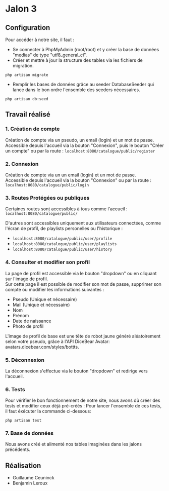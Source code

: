 # Jalon 3

## Configuration

Pour accéder à notre site, il faut :

- Se connecter à PhpMyAdmin (root/root) et y créer la base de données "medias" de type "utf8_general_ci".
- Créer et mettre à jour la structure des tables via les fichiers de migration.  

```console
php artisan migrate
```

- Remplir les bases de données grâce au seeder DatabaseSeeder qui lance dans le bon ordre l'ensemble des seeders nécessaires.

```console
php artisan db:seed
```

## Travail réalisé

### **1. Création de compte**

Création de compte via un pseudo, un email (login) et un mot de passe.  
Accessible depuis l'accueil via la bouton "Connexion", puis le bouton "Créer un compte" ou par la route :
```localhost:8080/catalogue/public/register```

### **2. Connexion**

Création de compte via un un email (login) et un mot de passe.  
Accessible depuis l'accueil via la bouton "Connexion" ou par la route :
```localhost:8080/catalogue/public/login```

### **3. Routes Protégées ou publiques**

Certaines routes sont accessibles à tous comme l'accueil :
``localhost:8080/catalogue/public/``

D'autres sont accessibles uniquement aux utilisateurs connectées, comme l'écran de profil, de playlists personelles ou l'historique :

- ``localhost:8080/catalogue/public/user/profile``
- ``localhost:8080/catalogue/public/user/playlists``
- ``localhost:8080/catalogue/public/user/history``

### **4. Consulter et modifier son profil**

La page de profil est accessible via le bouton "dropdown" ou en cliquant sur l'image de profil.  
Sur cette page il est possible de modifier son mot de passe, supprimer son compte ou modifier les informations suivantes :

- Pseudo (Unique et nécessaire)
- Mail (Unique et nécessaire)
- Nom
- Prénom
- Date de naissance
- Photo de profil

L'image de profil de base est une tête de robot jaune généré aléatoirement selon votre pseudo, grâce à l'API DiceBear Avatar: avatars.dicebear.com/styles/bottts.  

### **5. Déconnexion**

La déconnexion s'effectue via le bouton "dropdown" et redirige vers l'accueil.

### **6. Tests**

Pour vérifier le bon fonctionnement de notre site, nous avons dû créer des tests et modifier ceux déjà pré-créés :
Pour lancer l'ensemble de ces tests, il faut éxécuter la commande ci-dessous:

````console
php artisan test
````

### **7. Base de données**

Nous avons créé et alimenté nos tables imaginées dans les jalons précédents.

## Réalisation

- Guillaume Ceuninck
- Benjamin Leroux
